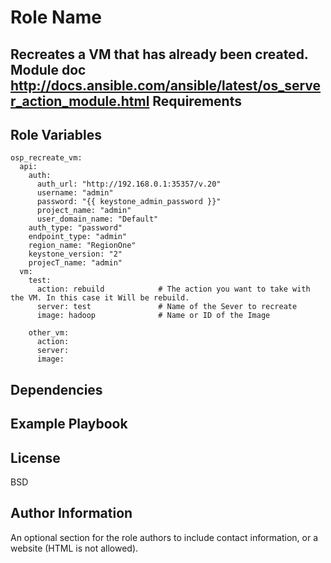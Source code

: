 Role Name
=========

Recreates a VM that has already been created.
Module doc http://docs.ansible.com/ansible/latest/os_server_action_module.html
Requirements
------------


Role Variables
--------------
```
osp_recreate_vm:
  api:
    auth:
      auth_url: "http://192.168.0.1:35357/v.20"
      username: "admin"
      password: "{{ keystone_admin_password }}"
      project_name: "admin"
      user_domain_name: "Default"
    auth_type: "password"
    endpoint_type: "admin"
    region_name: "RegionOne"
    keystone_version: "2"
    projecT_name: "admin"
  vm:
    test:
      action: rebuild            # The action you want to take with the VM. In this case it Will be rebuild.
      server: test               # Name of the Sever to recreate
      image: hadoop              # Name or ID of the Image

    other_vm:
      action:
      server:
      image:
```
Dependencies
------------


Example Playbook
----------------


License
-------

BSD

Author Information
------------------

An optional section for the role authors to include contact information, or a website (HTML is not allowed).

